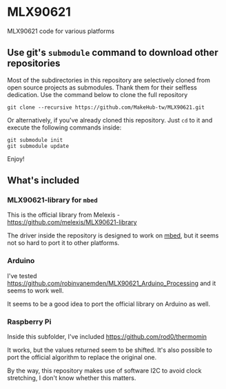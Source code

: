 # MLX90621

MLX90621 code for various platforms

## Use git's `submodule` command to download other repositories

Most of the subdirectories in this repository are selectively cloned from open source projects as submodules. Thank them for their selfless dedication. Use the command below to clone the full repository

    git clone --recursive https://github.com/MakeHub-tw/MLX90621.git

Or alternatively, if you've already cloned this repository. Just `cd` to it and execute the following commands inside:

    git submodule init
    git submodule update

Enjoy!

## What's included

### MLX90621-library for `mbed`

This is the official library from Melexis - https://github.com/melexis/MLX90621-library

The driver inside the repository is designed to work on [mbed](https://www.mbed.com/), but it seems not so hard to port it to other platforms. 

### Arduino

I've tested https://github.com/robinvanemden/MLX90621_Arduino_Processing and it seems to work well.

It seems to be a good idea to port the official library on Arduino as well.

### Raspberry Pi

Inside this subfolder, I've included https://github.com/rod0/thermomin

It works, but the values returned seem to be shifted. It's also possible to port the official algorithm to replace the original one.

By the way, this repository makes use of software I2C to avoid clock stretching, I don't know whether this matters.